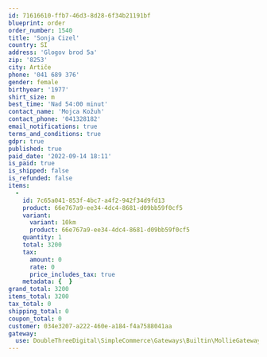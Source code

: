 ```yaml
---
id: 71616610-ffb7-46d3-8d28-6f34b21191bf
blueprint: order
order_number: 1540
title: 'Sonja Cizel'
country: SI
address: 'Glogov brod 5a'
zip: '8253'
city: Artiče
phone: '041 689 376'
gender: female
birthyear: '1977'
shirt_size: m
best_time: 'Nad 54:00 minut'
contact_name: 'Mojca Kožuh'
contact_phone: '041328182'
email_notifications: true
terms_and_conditions: true
gdpr: true
published: true
paid_date: '2022-09-14 18:11'
is_paid: true
is_shipped: false
is_refunded: false
items:
  -
    id: 7c65a041-853f-4bc7-a4f2-942f34d9fd13
    product: 66e767a9-ee34-4dc4-8681-d09bb59f0cf5
    variant:
      variant: 10km
      product: 66e767a9-ee34-4dc4-8681-d09bb59f0cf5
    quantity: 1
    total: 3200
    tax:
      amount: 0
      rate: 0
      price_includes_tax: true
    metadata: {  }
grand_total: 3200
items_total: 3200
tax_total: 0
shipping_total: 0
coupon_total: 0
customer: 034e3207-a222-460e-a184-f4a7588041aa
gateway:
  use: DoubleThreeDigital\SimpleCommerce\Gateways\Builtin\MollieGateway
---
```

